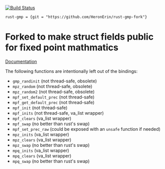 [![Build Status](https://travis-ci.org/fizyk20/rust-gmp.svg?branch=master)](https://travis-ci.org/fizyk20/rust-gmp)

`
rust-gmp = {git = "https://github.com/HeronErin/rust-gmp-fork"}
`

# Forked to make struct fields public for fixed point mathmatics



[Documentation](https://docs.rs/rust-gmp)

The following functions are intentionally left out of the bindings:

* `gmp_randinit` (not thread-safe, obsolete)
* `mpz_random` (not thread-safe, obsolete)
* `mpz_random2` (not thread-safe, obsolete)
* `mpf_set_default_prec` (not thread-safe)
* `mpf_get_default_prec` (not thread-safe)
* `mpf_init` (not thread-safe)
* `mpf_inits` (not thread-safe, va_list wrapper)
* `mpf_clears` (va_list wrapper)
* `mpf_swap` (no better than rust's swap)
* `mpf_set_prec_raw` (could be exposed with an `unsafe` function if needed)
* `mpz_inits` (va_list wrapper)
* `mpz_clears` (va_list wrapper)
* `mpz_swap` (no better than rust's swap)
* `mpq_inits` (va_list wrapper)
* `mpq_clears` (va_list wrapper)
* `mpq_swap` (no better than rust's swap)
